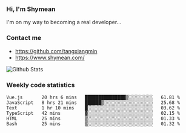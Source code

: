 ### Hi, I'm Shymean

I'm on my way to becoming a real developer...

### Contact me

- <https://github.com/tangxiangmin>
- <https://www.shymean.com/>

![Github Stats](https://github-readme-stats.vercel.app/api?username=tangxiangmin&show_icons=true&theme=dark)


###  Weekly code statistics

<!--START_SECTION:waka-->

```text
Vue.js       20 hrs 6 mins   ███████████████▒░░░░░░░░░   61.81 %
JavaScript   8 hrs 21 mins   ██████▒░░░░░░░░░░░░░░░░░░   25.68 %
Text         1 hr 10 mins    █░░░░░░░░░░░░░░░░░░░░░░░░   03.62 %
TypeScript   42 mins         ▓░░░░░░░░░░░░░░░░░░░░░░░░   02.15 %
HTML         25 mins         ▒░░░░░░░░░░░░░░░░░░░░░░░░   01.33 %
Bash         25 mins         ▒░░░░░░░░░░░░░░░░░░░░░░░░   01.32 %
```

<!--END_SECTION:waka-->